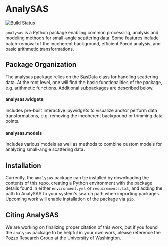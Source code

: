 # AnalySAS

[![Build Status](https://travis-ci.com/pozzo-group-robots/AnalySAS.svg?branch=master)](https://travis-ci.com/pozzo-group-robots/AnalySAS)

`analysas` is a Python package enabling common processing, analysis and modeling methods for small-angle scattering data. Some features include batch-removal of the incoherent background, efficient Porod analysis, and basic arithmetic transformations.

## Package Organization

The analysas package relies on the SasData class for handling scattering data. At the root level, one will find the basic functionalities of the package, e.g. arithmetic functions. Additional subpackages are described below.

#### analysas.widgets

Includes pre-built interactive ipywidgets to visualize and/or perform data transformations, e.g. removing the incoherent background or trimming data points.

#### analysas.models

Includes various models as well as methods to combine custom models for analyzing small-angle scattering data.

## Installation

Currently, the `analysas` package can be installed by downloading the contents of this repo, creating a Python environment with the package details found in either `environment.yml` or `requirements.txt`, and adding the path to AnalySAS to your system's search path when importing packages. Upcoming work will enable installation of the package via `pip`.

## Citing AnalySAS

We are working on finalizing proper citation of this work, but if you found the `analysas` package to be helpful in your own work, please reference the Pozzo Research Group at the University of Washington.
